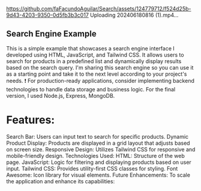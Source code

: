 https://github.com/faFacundoAguilar/Search/assets/124779712/f524d25b-9d43-4203-9350-0d5fb3b3c017
Uploading 202406180816 (1).mp4…

## Search Engine Example
This is a simple example that showcases a search engine interface I developed using HTML, JavaScript, and Tailwind CSS. It allows users to search for products in a predefined list and dynamically display results based on the search query.
I'm sharing this search engine so you can use it as a starting point and take it to the next level according to your project's needs.
❗ For production-ready applications, consider implementing backend technologies to handle data storage and business logic.
For the final version, I used Node.js, Express, MongoDB.

# Features:
Search Bar: Users can input text to search for specific products.
Dynamic Product Display: Products are displayed in a grid layout that adjusts based on screen size.
Responsive Design: Utilizes Tailwind CSS for responsive and mobile-friendly design.
Technologies Used:
HTML: Structure of the web page.
JavaScript: Logic for filtering and displaying products based on user input.
Tailwind CSS: Provides utility-first CSS classes for styling.
Font Awesome: Icon library for visual elements.
Future Enhancements:
To scale the application and enhance its capabilities:

